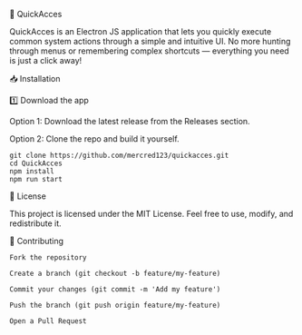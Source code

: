 📌 QuickAcces

QuickAcces is an Electron JS application that lets you quickly execute common system actions through a simple and intuitive UI.
No more hunting through menus or remembering complex shortcuts — everything you need is just a click away!

📥 Installation

1️⃣ Download the app

   Option 1: Download the latest release from the Releases section.

   Option 2: Clone the repo and build it yourself.

    git clone https://github.com/mercred123/quickacces.git
    cd QuickAcces
    npm install
    npm run start

📄 License

This project is licensed under the MIT License.
Feel free to use, modify, and redistribute it.


🤝 Contributing

    Fork the repository

    Create a branch (git checkout -b feature/my-feature)

    Commit your changes (git commit -m 'Add my feature')

    Push the branch (git push origin feature/my-feature)

    Open a Pull Request